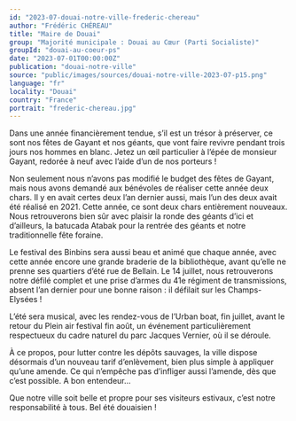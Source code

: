 ```yaml
---
id: "2023-07-douai-notre-ville-frederic-chereau"
author: "Frédéric CHÉREAU"
title: "Maire de Douai"
group: "Majorité municipale : Douai au Cœur (Parti Socialiste)"
groupId: "douai-au-coeur-ps"
date: "2023-07-01T00:00:00Z"
publication: "douai-notre-ville"
source: "public/images/sources/douai-notre-ville-2023-07-p15.png"
language: "fr"
locality: "Douai"
country: "France"
portrait: "frederic-chereau.jpg"
---
```


Dans une année financièrement tendue, s’il est un trésor à préserver, ce sont nos fêtes de Gayant et nos géants, que vont faire revivre pendant trois jours nos hommes en blanc. Jetez un œil particulier à l’épée de monsieur Gayant, redorée à neuf avec l’aide d’un de nos porteurs !

Non seulement nous n’avons pas modifié le budget des fêtes de Gayant, mais nous avons demandé aux bénévoles de réaliser cette année deux chars. Il y en avait certes deux l’an dernier aussi, mais l’un des deux avait été réalisé en 2021. Cette année, ce sont deux chars entièrement nouveaux. Nous retrouverons bien sûr avec plaisir la ronde des géants d’ici et d’ailleurs, la batucada Atabak pour la rentrée des géants et notre traditionnelle fête foraine.

Le festival des Binbins sera aussi beau et animé que chaque année, avec cette année encore une grande braderie de la bibliothèque, avant qu’elle ne prenne ses quartiers d’été rue de Bellain. Le 14 juillet, nous retrouverons notre défilé complet et une prise d’armes du 41e régiment de transmissions, absent l’an dernier pour une bonne raison : il défilait sur les Champs-Elysées !

L’été sera musical, avec les rendez-vous de l’Urban boat, fin juillet, avant le retour du Plein air festival fin août, un événement particulièrement respectueux du cadre naturel du parc Jacques Vernier, où il se déroule.

À ce propos, pour lutter contre les dépôts sauvages, la ville dispose désormais d’un nouveau tarif d’enlèvement, bien plus simple à appliquer qu’une amende. Ce qui n’empêche pas d’infliger aussi l’amende, dès que c’est possible. A bon entendeur…

Que notre ville soit belle et propre pour ses visiteurs estivaux, c’est notre responsabilité à tous. Bel été douaisien !
